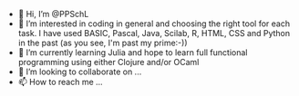 - 👋 Hi, I’m @PPSchL
- 👀 I’m interested in coding in general and choosing the right tool for each task. I have used BASIC, Pascal, Java, Scilab, R, HTML, CSS and Python in the past (as you see, I'm past my prime:-))
- 🌱 I’m currently learning Julia and hope to learn full functional programming using either Clojure and/or OCaml
- 💞️ I’m looking to collaborate on ...
- 📫 How to reach me ...

<!---
PPSchL/PPSchL is a ✨ special ✨ repository because its `README.md` (this file) appears on your GitHub profile.
You can click the Preview link to take a look at your changes.
--->
